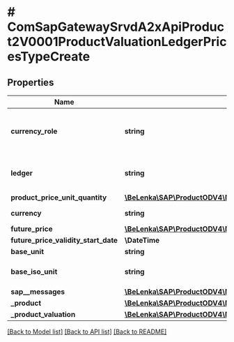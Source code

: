 # # ComSapGatewaySrvdA2xApiProduct2V0001ProductValuationLedgerPricesTypeCreate

## Properties

Name | Type | Description | Notes
------------ | ------------- | ------------- | -------------
**currency_role** | **string** | External Currency Type and Valuation View |
**ledger** | **string** | Ledger in General Ledger Accounting |
**product_price_unit_quantity** | [**\BeLenka\SAP\ProductODV4\Model\PriceUnit**](PriceUnit.md) |  | [optional]
**currency** | **string** | Currency Key | [optional]
**future_price** | [**\BeLenka\SAP\ProductODV4\Model\FuturePrice**](FuturePrice.md) |  | [optional]
**future_price_validity_start_date** | **\DateTime** |  | [optional]
**base_unit** | **string** |  | [optional]
**base_iso_unit** | **string** | Base unit of measure in ISO code | [optional]
**sap__messages** | [**\BeLenka\SAP\ProductODV4\Model\ComSapGatewaySrvdA2xApiProduct2V0001SAPMessageCreate[]**](ComSapGatewaySrvdA2xApiProduct2V0001SAPMessageCreate.md) |  | [optional]
**_product** | [**\BeLenka\SAP\ProductODV4\Model\ComSapGatewaySrvdA2xApiProduct2V0001ProductTypeCreate**](ComSapGatewaySrvdA2xApiProduct2V0001ProductTypeCreate.md) |  | [optional]
**_product_valuation** | [**\BeLenka\SAP\ProductODV4\Model\ComSapGatewaySrvdA2xApiProduct2V0001ProductValuationTypeCreate**](ComSapGatewaySrvdA2xApiProduct2V0001ProductValuationTypeCreate.md) |  | [optional]

[[Back to Model list]](../../README.md#models) [[Back to API list]](../../README.md#endpoints) [[Back to README]](../../README.md)
